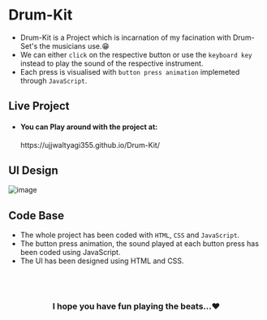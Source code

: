 # Drum-Kit
* Drum-Kit is a Project which is incarnation of my facination with Drum-Set's the musicians use.😁<br />
* We can either `click` on the respective button or use the `keyboard key` instead to play the sound of the respective instrument.<br />
* Each press is visualised with `button press animation` implemeted through `JavaScript`.

## Live Project
* <h4>You can Play around with the project at:</h4>
     https://ujjwaltyagi355.github.io/Drum-Kit/

## UI Design

![image](https://user-images.githubusercontent.com/61249902/109501975-62821800-7abe-11eb-996b-9e4b663d0244.png)

## Code Base
* The whole project has been coded with `HTML`, `CSS` and `JavaScript`.
* The button press animation, the sound played at each button press has been coded using JavaScript.
* The UI has been designed using HTML and CSS.
<br />
<br />
<h3 align="center"> I hope you have fun playing the beats...❤️</h3>

